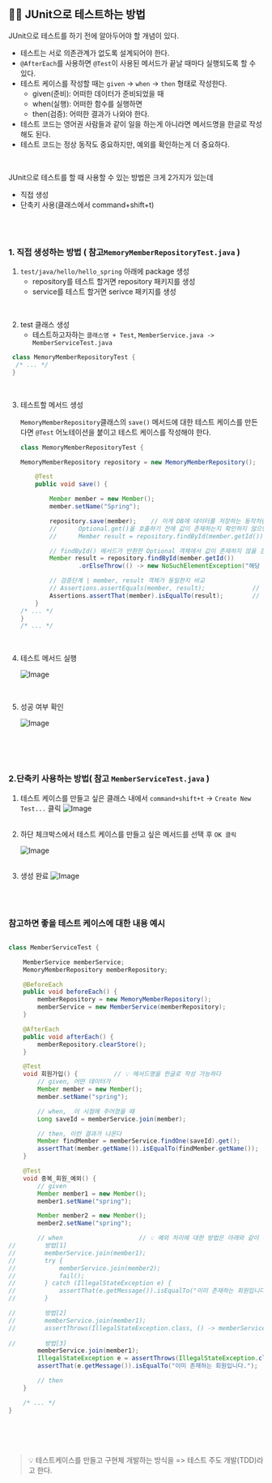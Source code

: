 ## 🧑‍💻 JUnit으로 테스트하는 방법

JUnit으로 테스트를 하기 전에 알아두어야 할 개념이 있다. 
- 테스트는 서로 의존관계가 없도록 설계되어야 한다.
- `@AfterEach`를 사용하면 `@Test`이 사용된 메서드가 끝날 때마다 실행되도록 할 수 있다. 
- 테스트 케이스를 작성할 때는 `given` -> `when` -> `then` 형태로 작성한다.
   - given(준비): 어떠한 데이터가 준비되었을 때
   - when(실행):  어떠한 함수를 실행하면
   - then(검증):  어떠한 결과가 나와야 한다.
- 테스트 코드는 영어권 사람들과 같이 일을 하는게 아니라면 메서드명을 한글로 작성해도 된다. 
- 테스트 코드는 정상 동작도 중요하지만, 예외를 확인하는게 더 중요하다.

<br />

JUnit으로 테스트를 할 때 사용할 수 있는 방법은 크게 2가지가 있는데
- 직접 생성
- 단축키 사용(클래스에서 command+shift+t)

<br />
<br />

### 1. 직접 생성하는 방법 ( 참고`MemoryMemberRepositoryTest.java` )

1. `test/java/hello/hello_spring` 아래에 package 생성
   - repository를 테스트 할거면 repository 패키지를 생성
   - service를 테스트 할거면 serivce 패키지를 생성

<br />

2. test 클래스 생성
    - 테스트하고자하는 `클래스명 + Test`, `MemberService.java -> MemberServiceTest.java`

  ```java
   class MemoryMemberRepositoryTest {
    /* ... */
   }
  ```

<br />

3. 테스트할 메서드 생성

   `MemoryMemberRepository`클래스의 `save()` 메서드에 대한 테스트 케이스를 만든다면
   `@Test` 어노테이션을 붙이고 테스트 케이스를 작성해야 한다.

    ```java
   class MemoryMemberRepositoryTest {
    
   MemoryMemberRepository repository = new MemoryMemberRepository();
   
        @Test
        public void save() {

            Member member = new Member();
            member.setName("Spring");

            repository.save(member);    // 이게 DB에 데이터를 저장하는 동작처럼 구현한것 ( MemoryMemberRepository클래스의 save() 실행 )
            //      Optional.get()을 호출하기 전에 값이 존재하는지 확인하지 않으면서 warnning이 발생, isPresent()로 체크 후 get()을 호출하거나 아래 방법을 사용
            //      Member result = repository.findById(member.getId()).get();
   
            // findById() 메서드가 반환한 Optional 객체에서 값이 존재하지 않을 경우, NoSuchElementException 예외를 발생
            Member result = repository.findById(member.getId())
                    .orElseThrow(() -> new NoSuchElementException("해당 ID의 회원을 찾을 수 없습니다: " + member.getId()));

            // 검증단계 | member, result 객체가 동일한지 비교
            // Assertions.assertEquals(member, result);             // import org.junit.jupiter.api.Assertions;
            Assertions.assertThat(member).isEqualTo(result);        // import org.assertj.core.api.Assertions;  / static import를 하면 앞에 Assertions를 붙이지 않아도 사용 가능
        }
   /* ... */
   }
   /* ... */
   
<br />

4. 테스트 메서드 실행

    ![Image](https://github.com/user-attachments/assets/3ffceaa9-9c2e-49b6-896c-bf0e1caf2868)

<br />
   
5. 성공 여부 확인

   ![Image](https://github.com/user-attachments/assets/4016f796-fbd3-41ed-a83d-d77f1f0dcf0b)


<br />
<br />
<br />


### 2.단축키 사용하는 방법( 참고 `MemberServiceTest.java` )


1. 테스트 케이스를 만들고 싶은 클래스 내에서 `command+shift+t` -> `Create New Test...` 클릭
   ![Image](https://github.com/user-attachments/assets/2986122b-8da1-497a-bafe-cc69544f6753) <br /><br />
2. 하단 체크박스에서 테스트 케이스를 만들고 싶은 메서드를 선택 후 `OK 클릭`

   ![Image](https://github.com/user-attachments/assets/591f3fc4-6294-4b56-b88a-f35564646364) <br /><br />
4. 생성 완료
   ![Image](https://github.com/user-attachments/assets/170646f7-4a65-4431-ac13-5a9eec133daf)

<br />
<br />

### 참고하면 좋을 테스트 케이스에 대한 내용 예시

``` java

class MemberServiceTest {

    MemberService memberService;
    MemoryMemberRepository memberRepository;

    @BeforeEach
    public void beforeEach() {
        memberRepository = new MemoryMemberRepository();
        memberService = new MemberService(memberRepository);
    }

    @AfterEach
    public void afterEach() {
        memberRepository.clearStore();
    }

    @Test
    void 회원가입() {          // 💡 메서드명을 한글로 작성 가능하다
        // given, 어떤 데이터가
        Member member = new Member();
        member.setName("spring");

        // when,  이 시점에 주어졌을 때
        Long saveId = memberService.join(member);

        // then, 이런 결과가 나온다
        Member findMember = memberService.findOne(saveId).get();
        assertThat(member.getName()).isEqualTo(findMember.getName());   // import static이 되어야 Assertions 를 생략할 수 있다.
    }

    @Test
    void 중복_회원_예외() {
        // given
        Member member1 = new Member();
        member1.setName("spring");

        Member member2 = new Member();
        member2.setName("spring");

        // when                     // 💡 예외 처리에 대한 방법은 아래와 같이 여러 방법이 있다.
//        방법[1]
//        memberService.join(member1);
//        try {
//            memberService.join(member2);
//            fail();
//        } catch (IllegalStateException e) {
//            assertThat(e.getMessage()).isEqualTo("이미 존재하는 회원입니다.");
//        }

//        방법[2]
//        memberService.join(member1);
//        assertThrows(IllegalStateException.class, () -> memberService.join(member2));       // assertThrows(발생하는_예외_클래스, 실행하는_콜백_함수);
                                                                                            // "콜백 함수를 실행했을 때 특정 예외가 발생한다"라고 설정하는 로직임
//        방법[3]
        memberService.join(member1);
        IllegalStateException e = assertThrows(IllegalStateException.class, () -> memberService.join(member2));
        assertThat(e.getMessage()).isEqualTo("이미 존재하는 회원입니다.");

        // then
    }

    /* ... */
}

```


<br />
<br />
<br />

> 💡 테스트케이스를 만들고 구현체 개발하는 방식을 => 테스트 주도 개발(TDD)라고 한다.
